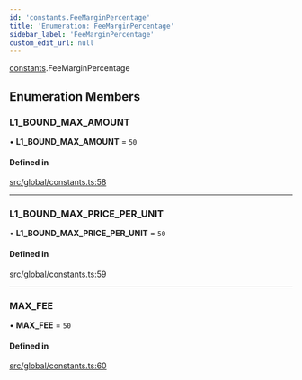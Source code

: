 ```yaml
---
id: 'constants.FeeMarginPercentage'
title: 'Enumeration: FeeMarginPercentage'
sidebar_label: 'FeeMarginPercentage'
custom_edit_url: null
---
```


[constants](../namespaces/constants.md).FeeMarginPercentage

## Enumeration Members

### L1_BOUND_MAX_AMOUNT

• **L1_BOUND_MAX_AMOUNT** = `50`

#### Defined in

[src/global/constants.ts:58](https://github.com/starknet-io/starknet.js/blob/v6.24.1/src/global/constants.ts#L58)

---

### L1_BOUND_MAX_PRICE_PER_UNIT

• **L1_BOUND_MAX_PRICE_PER_UNIT** = `50`

#### Defined in

[src/global/constants.ts:59](https://github.com/starknet-io/starknet.js/blob/v6.24.1/src/global/constants.ts#L59)

---

### MAX_FEE

• **MAX_FEE** = `50`

#### Defined in

[src/global/constants.ts:60](https://github.com/starknet-io/starknet.js/blob/v6.24.1/src/global/constants.ts#L60)
